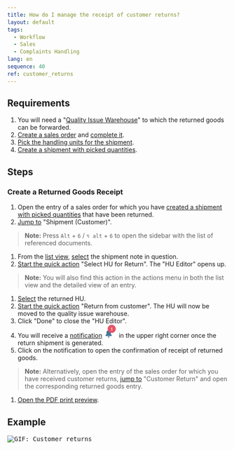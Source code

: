 ```yaml
---
title: How do I manage the receipt of customer returns?
layout: default
tags:
  - Workflow
  - Sales
  - Complaints Handling
lang: en
sequence: 40
ref: customer_returns
---
```


## Requirements
1. You will need a "[Quality Issue Warehouse](Add_quality_issue_warehouse)" to which the returned goods can be forwarded.
1. [Create a sales order](SalesOrder_recording) and [complete it](DocumentProcessingComplete).
1. [Pick the handling units for the shipment](Order_picking_terminal).
1. [Create a shipment with picked quantities](Ship_salesorder_picked_qty).

## Steps

### Create a Returned Goods Receipt
1. Open the entry of a sales order for which you have [created a shipment with picked quantities](Order_picking_terminal) that have been returned.
1. [Jump to](JumptoviaSidebar) "Shipment (Customer)".
 >**Note:** Press `Alt` + `6` / `⌥ alt` + `6` to open the sidebar with the list of referenced documents.

1. From the [list view](ViewModes#list-view), [select](RecordSelection) the shipment note in question.
1. [Start the quick action](StartAction#quick-actions) "Select HU for Return". The "HU Editor" opens up.
 >**Note:** You will also find this action in the actions menu in both the list view and the detailed view of an entry.

1. [Select](RecordSelection) the returned HU.
1. [Start the quick action](StartAction#quick-actions) "Return from customer". The HU will now be moved to the quality issue warehouse.
1. Click "Done" to close the "HU Editor".
1. You will receive a [notification](Notification_types) ![](assets/NotificationBell_WebUI.png) in the upper right corner once the return shipment is generated.
1. Click on the notification to open the confirmation of receipt of returned goods.
>**Note:** Alternatively, open the entry of the sales order for which you have received customer returns, [jump to](JumptoviaSidebar) "Customer Return" and open the corresponding returned goods entry.

1. [Open the PDF print preview](PrintPreview).

## Example
<kbd><img src="assets/Customer_returns.gif" alt="GIF: Customer returns"></kbd>
